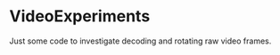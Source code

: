 VideoExperiments
================

Just some code to investigate decoding and rotating raw video frames.
